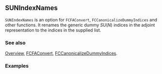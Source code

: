 ## SUNIndexNames

`SUNIndexNames` is an option for `FCFAConvert`, `FCCanonicalizeDummyIndices` and other functions. It renames the generic dummy $SU(N)$ indices in the adjoint representation to the indices in the supplied list.

### See also

[Overview](Extra/FeynCalc.md), [FCFAConvert](FCFAConvert.md), [FCCanonicalizeDummyIndices](FCCanonicalizeDummyIndices.md).

### Examples